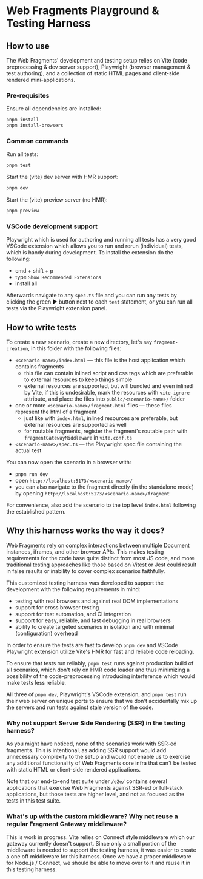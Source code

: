# Web Fragments Playground & Testing Harness

## How to use

The Web Fragments' development and testing setup relies on Vite (code preprocessing & dev server support), Playwright (browser management & test authoring), and a collection of static HTML pages and client-side rendered mini-applications.

### Pre-requisites

Ensure all dependencies are installed:

```sh
pnpm install
pnpm install-browsers
```

### Common commands

Run all tests:

```sh
pnpm test
```

Start the (vite) dev server with HMR support:

```sh
pnpm dev
```

Start the (vite) preview server (no HMR):

```sh
pnpm preview
```

### VSCode development support

Playwright which is used for authoring and running all tests has a very good VSCode extension which allows you to run and rerun (individual) tests, which is handy during development. To install the extension do the following:

- cmd + shift + p
- type `Show Recommended Extensions`
- install all

Afterwards navigate to any `spec.ts` file and you can run any tests by clicking the green ▶️ button next to each `test` statement, or you can run all tests via the Playwright extension panel.

## How to write tests

To create a new scenario, create a new directory, let's say `fragment-creation`, in this folder with the following files:

- `<scenario-name>/index.html` — this file is the host application which contains fragments
  - this file can contain inlined script and css tags which are preferable to external resources to keep things simple
  - external resources are supported, but will bundled and even inlined by Vite, if this is undesirable, mark the resources with `vite-ignore` attribute, and place the files into `public/<scenario-name>/` folder
- one or more `<scenario-name>/fragment.html` files — these files represent the html of a fragment
  - just like with `index.html`, inlined resources are preferable, but external resources are supported as well
  - for routable fragments, register the fragment's routable path with `fragmentGatewayMiddleware` in `vite.conf.ts`
- `<scenario-name>/spec.ts` — the Playwright spec file containing the actual test

You can now open the scenario in a browser with:

- `pnpm run dev`
- open `http://localhost:5173/<scenario-name>/`
- you can also navigate to the fragment directly (in the standalone mode) by opening `http://localhost:5173/<scenario-name>/fragment`

For convenience, also add the scenario to the top level `index.html` following the established pattern.

## Why this harness works the way it does?

Web Fragments rely on complex interactions between multiple Document instances, iframes, and other browser APIs.
This makes testing requirements for the code base quite distinct from most JS code, and more traditional testing approaches like those based on Vitest or Jest could result in false results or inability to cover complex scenarios faithfully.

This customized testing harness was developed to support the development with the following requirements in mind:

- testing with real browsers and against real DOM implementations
- support for cross browser testing
- support for test automation, and CI integration
- support for easy, reliable, and fast debugging in real browsers
- ability to create targeted scenarios in isolation and with minimal (configuration) overhead

In order to ensure the tests are fast to develop `pnpm dev` and VSCode Playwright extension utilize Vite's HMR for fast and reliable code reloading.

To ensure that tests run reliably, `pnpm test` runs against production build of all scenarios, which don't rely on HMR code loader and thus minimizing a possibility of the code-preprocessing introducing interference which would make tests less reliable.

All three of `pnpm dev`, Playwright's VSCode extension, and `pnpm test` run their web server on unique ports to ensure that we don't accidentally mix up the servers and run tests against stale version of the code.

### Why not support Server Side Rendering (SSR) in the testing harness?

As you might have noticed, none of the scenarios work with SSR-ed fragments.
This is intentional, as adding SSR support would add unnecessary complexity to the setup and would not enable us to exercise any additional functionality of Web Fragments core infra that can't be tested with static HTML or client-side rendered applications.

Note that our end-to-end test suite under `/e2e/` contains several applications that exercise Web Fragments against SSR-ed or full-stack applications, but those tests are higher level, and not as focused as the tests in this test suite.

### What's up with the custom middleware? Why not reuse a regular Fragment Gateway middleware?

This is work in progress. Vite relies on Connect style middleware which our gateway currently doesn't support.
Since only a small portion of the middleware is needed to support the testing harness, it was easier to create a one off middleware for this harness.
Once we have a proper middleware for Node.js / Connect, we should be able to move over to it and reuse it in this testing harness.
